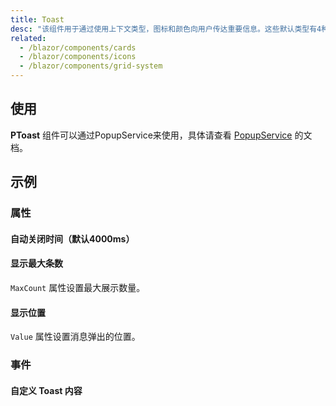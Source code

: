 ```yaml
---
title: Toast
desc: "该组件用于通过使用上下文类型，图标和颜色向用户传达重要信息。这些默认类型有4种变体：`Success`、`Info`、`Warning` 和 `Error`。默认图标有助于表示每种类型所描述的不同动作，也可以自定义提示框的许多部分。"
related:
  - /blazor/components/cards
  - /blazor/components/icons
  - /blazor/components/grid-system
---
```


## 使用

**PToast** 组件可以通过PopupService来使用，具体请查看 [PopupService](/blazor/components/popup-service) 的文档。

<masa-example file="Examples.components.toasts.Usage"></masa-example>

## 示例

### 属性

#### 自动关闭时间（默认4000ms）

<masa-example file="Examples.components.toasts.Duration"></masa-example>

#### 显示最大条数

`MaxCount` 属性设置最大展示数量。

<masa-example file="Examples.components.toasts.MaxCount"></masa-example>

#### 显示位置

`Value` 属性设置消息弹出的位置。

<masa-example file="Examples.components.toasts.Position"></masa-example>

### 事件

#### 自定义 Toast 内容

<masa-example file="Examples.components.toasts.CustomToast"></masa-example>